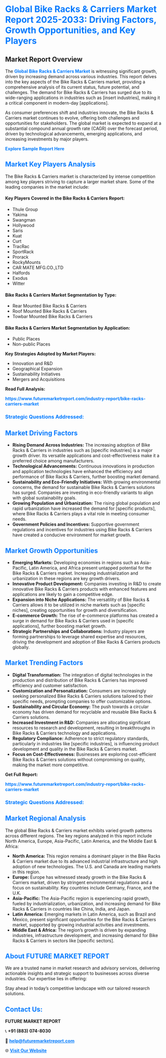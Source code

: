 <h1 style="color: #007BFF;">Global Bike Racks & Carriers Market Report 2025-2033: Driving Factors, Growth Opportunities, and Key Players</h1>

<section id="overview">
<h2>Market Report Overview</h2>
<p>The <a href="https://www.futuremarketreport.com/industry-report/bike-racks-carriers-market" style="color: #007BFF; text-decoration: none;"><strong>Global Bike Racks & Carriers Market</strong></a> is witnessing significant growth, driven by increasing demand across various industries. This report delves into the key aspects of the Bike Racks & Carriers market, providing a comprehensive analysis of its current status, future potential, and challenges. The demand for Bike Racks & Carriers has surged due to its wide-ranging applications in industries such as [insert industries], making it a critical component in modern-day [applications].</p>
<p>As consumer preferences shift and industries innovate, the Bike Racks & Carriers market continues to evolve, offering both challenges and opportunities for stakeholders. The global market is expected to expand at a substantial compound annual growth rate (CAGR) over the forecast period, driven by technological advancements, emerging applications, and increasing investments by major players.</p>
</section>

<section id="overview">
<p><a href="https://www.futuremarketreport.com/request-sample/reportId=60131" style="color: #007BFF; text-decoration: none;"><strong>Explore Sample Report Here</strong></a></p>
</section>

<section id="key-players">
<h2 style="color: #007BFF;">Market Key Players Analysis</h2>
<p>The Bike Racks & Carriers market is characterized by intense competition among key players striving to capture a larger market share. Some of the leading companies in the market include:</p>
<h4>Key Players Covered in the Bike Racks & Carriers Report:</h4>
<ul><li>Thule Group</li><li>Yakima</li><li>Swangman</li><li>Hollywood</li><li>Saris</li><li>Kuat</li><li>Curt</li><li>TracRac</li><li>SportRack</li><li>Prorack</li><li>RockyMounts</li><li>CAR MATE MFG.CO.,LTD</li><li>Halfords</li><li>Exodus</li><li>Witter</li></ul>
<h4>Bike Racks & Carriers Market Segmentation by Type:</h4>
<ul><li>Rear Mounted Bike Racks &amp; Carriers</li><li>Roof Mounted Bike Racks &amp; Carriers</li><li>Towbar Mounted Bike Racks &amp; Carriers</li></ul>

<h4>Bike Racks & Carriers Market Segmentation by Application:</h4>
<ul><li>Public Places</li><li>Non-public Places</li></ul>
<p><strong>Key Strategies Adopted by Market Players:</strong></p>
<ul>
<li>Innovation and R&D</li>
<li>Geographical Expansion</li>
<li>Sustainability Initiatives</li>
<li>Mergers and Acquisitions</li>
</ul>
</section>

<section>
<p><strong>Read Full Analysis: </strong></p><a href="https://www.futuremarketreport.com/industry-report/bike-racks-carriers-market" style="color: #007BFF; text-decoration: none;"><strong>https://www.futuremarketreport.com/industry-report/bike-racks-carriers-market</strong></a>
<h3 style="color: #007BFF;">Strategic Questions Addressed:</h3>
</section>

<section id="driving-factors">
<h2 style="color: #007BFF;">Market Driving Factors</h2>
<ul>
<li><strong>Rising Demand Across Industries:</strong> The increasing adoption of Bike Racks & Carriers in industries such as [specific industries] is a major growth driver. Its versatile applications and cost-effectiveness make it a preferred choice among manufacturers.</li>
<li><strong>Technological Advancements:</strong> Continuous innovations in production and application technologies have enhanced the efficiency and performance of Bike Racks & Carriers, further boosting market demand.</li>
<li><strong>Sustainability and Eco-Friendly Initiatives:</strong> With growing environmental concerns, the demand for sustainable Bike Racks & Carriers solutions has surged. Companies are investing in eco-friendly variants to align with global sustainability goals.</li>
<li><strong>Growing Population and Urbanization:</strong> The rising global population and rapid urbanization have increased the demand for [specific products], where Bike Racks & Carriers plays a vital role in meeting consumer needs.</li>
<li><strong>Government Policies and Incentives:</strong> Supportive government regulations and incentives for industries using Bike Racks & Carriers have created a conducive environment for market growth.</li>
</ul>
</section>

<section id="growth-opportunities">
<h2 style="color: #007BFF;">Market Growth Opportunities</h2>
<ul>
<li><strong>Emerging Markets:</strong> Developing economies in regions such as Asia-Pacific, Latin America, and Africa present untapped potential for the Bike Racks & Carriers market. Increasing industrialization and urbanization in these regions are key growth drivers.</li>
<li><strong>Innovative Product Development:</strong> Companies investing in R&D to create innovative Bike Racks & Carriers products with enhanced features and applications are likely to gain a competitive edge.</li>
<li><strong>Expansion into Niche Applications:</strong> The versatility of Bike Racks & Carriers allows it to be utilized in niche markets such as [specific niches], creating opportunities for growth and diversification.</li>
<li><strong>E-commerce Growth:</strong> The rise of e-commerce platforms has created a surge in demand for Bike Racks & Carriers used in [specific applications], further boosting market growth.</li>
<li><strong>Strategic Partnerships and Collaborations:</strong> Industry players are forming partnerships to leverage shared expertise and resources, driving the development and adoption of Bike Racks & Carriers products globally.</li>
</ul>
</section>

<section id="trending-factors">
<h2 style="color: #007BFF;">Market Trending Factors</h2>
<ul>
<li><strong>Digital Transformation:</strong> The integration of digital technologies in the production and distribution of Bike Racks & Carriers has improved efficiency and customer satisfaction.</li>
<li><strong>Customization and Personalization:</strong> Consumers are increasingly seeking personalized Bike Racks & Carriers solutions tailored to their specific needs, prompting companies to offer customizable options.</li>
<li><strong>Sustainability and Circular Economy:</strong> The push towards a circular economy has driven demand for recyclable and reusable Bike Racks & Carriers solutions.</li>
<li><strong>Increased Investment in R&D:</strong> Companies are allocating significant resources to research and development, resulting in breakthroughs in Bike Racks & Carriers technology and applications.</li>
<li><strong>Regulatory Compliance:</strong> Adherence to strict regulatory standards, particularly in industries like [specific industries], is influencing product development and quality in the Bike Racks & Carriers market.</li>
<li><strong>Focus on Cost-Effectiveness:</strong> Businesses are exploring cost-efficient Bike Racks & Carriers solutions without compromising on quality, making the market more competitive.</li>
</ul>
</section>

<section>
<p><strong>Get Full Report: </strong></p><a href="https://www.futuremarketreport.com/industry-report/bike-racks-carriers-market" style="color: #007BFF; text-decoration: none;"><strong>https://www.futuremarketreport.com/industry-report/bike-racks-carriers-market</strong></a>
<h3 style="color: #007BFF;">Strategic Questions Addressed:</h3>
</section>


<section id="regional-analysis">
<h2 style="color: #007BFF;">Market Regional Analysis</h2>
<p>The global Bike Racks & Carriers market exhibits varied growth patterns across different regions. The key regions analyzed in this report include North America, Europe, Asia-Pacific, Latin America, and the Middle East & Africa:</p>
<ul>
<li><strong>North America:</strong> This region remains a dominant player in the Bike Racks & Carriers market due to its advanced industrial infrastructure and high adoption of new technologies. The U.S. and Canada are leading markets in this region.</li>
<li><strong>Europe:</strong> Europe has witnessed steady growth in the Bike Racks & Carriers market, driven by stringent environmental regulations and a focus on sustainability. Key countries include Germany, France, and the U.K.</li>
<li><strong>Asia-Pacific:</strong> The Asia-Pacific region is experiencing rapid growth, fueled by industrialization, urbanization, and increasing demand for Bike Racks & Carriers in countries like China, India, and Japan.</li>
<li><strong>Latin America:</strong> Emerging markets in Latin America, such as Brazil and Mexico, present significant opportunities for the Bike Racks & Carriers market, supported by growing industrial activities and investments.</li>
<li><strong>Middle East & Africa:</strong> The region’s growth is driven by expanding industries, infrastructure development, and increasing demand for Bike Racks & Carriers in sectors like [specific sectors].</li>
</ul>
</section>

<footer>
<h2 style="color: #007BFF;">About FUTURE MARKET REPORT</h2>
<p>We are a trusted name in market research and advisory services, delivering actionable insights and strategic support to businesses across diverse industries. Our expertise lies in offering:</p>

<p>Stay ahead in today’s competitive landscape with our tailored research solutions.</p>

<h2 style="color: #007BFF;">Contact Us:</h2>
<p><strong>FUTURE MARKET REPORT</strong></p>
<p>📞 <strong>+91 (883) 074-8030</strong></p>
<p>📧 <strong><a href="mailto:help@futuremarketreport.com" style="color: #007BFF;">help@futuremarketreport.com</a></strong></p>
<p>🌐 <strong><a href="https://www.futuremarketreport.com/" style="color: #007BFF;">Visit Our Website</a></strong></p>
</footer>